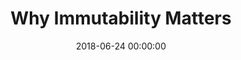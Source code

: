 ---
layout:        post
title:         "Why Immutability Matters"
date:          "2018-06-24 00:00:00"
categories:    blog
excerpt:       ""
preview:       /assets/img/cookie-cutter-architecture.jpg
fbimage:       /assets/img/cookie-cutter-architecture.png
twitterimage:  /assets/img/cookie-cutter-architecture.png
googleimage:   /assets/img/cookie-cutter-architecture.png
twitter_card:  summary_large_image
tags:          [Development, Clean Code]
---